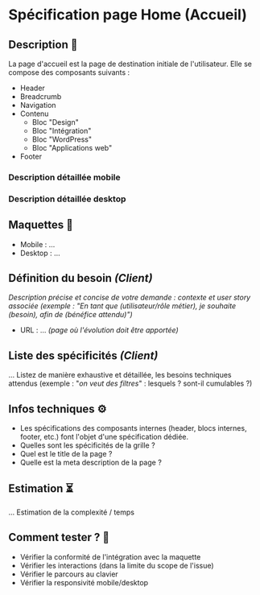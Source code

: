 # Spécification page Home (Accueil)

## Description 📝

La page d'accueil est la page de destination initiale de l'utilisateur. Elle se compose des composants suivants :

- Header
- Breadcrumb
- Navigation
- Contenu
  - Bloc "Design"
  - Bloc "Intégration"
  - Bloc "WordPress"
  - Bloc "Applications web"
- Footer

### Description détaillée mobile

### Description détaillée desktop

## Maquettes 📸

- Mobile : …
- Desktop : …

## Définition du besoin _(Client)_

_Description précise et concise de votre demande : contexte et user story associée (exemple : "En tant que (utilisateur/rôle métier), je souhaite (besoin), afin de (bénéfice attendu)")_

- URL : … _(page où l'évolution doit être apportée)_

## Liste des spécificités _(Client)_

… Listez de manière exhaustive et détaillée, les besoins techniques attendus (exemple : "_on veut des filtres_" : lesquels ? sont-il cumulables ?)

## Infos techniques ⚙️

- Les spécifications des composants internes (header, blocs internes, footer, etc.) font l'objet d'une spécification dédiée.
- Quelles sont les spécificités de la grille ?
- Quel est le title de la page ?
- Quelle est la meta description de la page ?

## Estimation ⏳

… Estimation de la complexité / temps

## Comment tester ? 🧪

- Vérifier la conformité de l'intégration avec la maquette
- Vérifier les interactions (dans la limite du scope de l'issue)
- Vérifier le parcours au clavier
- Vérifier la responsivité mobile/desktop
